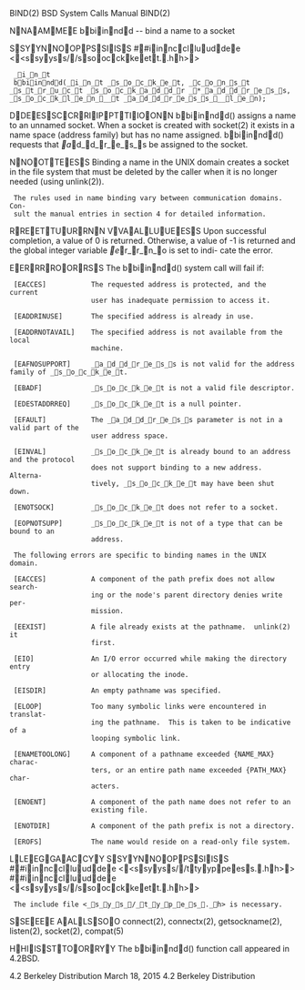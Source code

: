 
BIND(2)                     BSD System Calls Manual                    BIND(2)

NNAAMMEE
     bbiinndd -- bind a name to a socket

SSYYNNOOPPSSIISS
     ##iinncclluuddee <<ssyyss//ssoocckkeett..hh>>

     _i_n_t
     bbiinndd(_i_n_t _s_o_c_k_e_t, _c_o_n_s_t _s_t_r_u_c_t _s_o_c_k_a_d_d_r _*_a_d_d_r_e_s_s, _s_o_c_k_l_e_n___t _a_d_d_r_e_s_s___l_e_n);

DDEESSCCRRIIPPTTIIOONN
     bbiinndd() assigns a name to an unnamed socket.  When a socket is created
     with socket(2) it exists in a name space (address family) but has no name
     assigned.  bbiinndd() requests that _a_d_d_r_e_s_s be assigned to the socket.

NNOOTTEESS
     Binding a name in the UNIX domain creates a socket in the file system
     that must be deleted by the caller when it is no longer needed (using
     unlink(2)).

     The rules used in name binding vary between communication domains.  Con-
     sult the manual entries in section 4 for detailed information.

RREETTUURRNN VVAALLUUEESS
     Upon successful completion, a value of 0 is returned.  Otherwise, a value
     of -1 is returned and the global integer variable _e_r_r_n_o is set to indi-
     cate the error.

EERRRROORRSS
     The bbiinndd() system call will fail if:

     [EACCES]           The requested address is protected, and the current
                        user has inadequate permission to access it.

     [EADDRINUSE]       The specified address is already in use.

     [EADDRNOTAVAIL]    The specified address is not available from the local
                        machine.

     [EAFNOSUPPORT]     _a_d_d_r_e_s_s is not valid for the address family of _s_o_c_k_e_t.

     [EBADF]            _s_o_c_k_e_t is not a valid file descriptor.

     [EDESTADDRREQ]     _s_o_c_k_e_t is a null pointer.

     [EFAULT]           The _a_d_d_r_e_s_s parameter is not in a valid part of the
                        user address space.

     [EINVAL]           _s_o_c_k_e_t is already bound to an address and the protocol
                        does not support binding to a new address.  Alterna-
                        tively, _s_o_c_k_e_t may have been shut down.

     [ENOTSOCK]         _s_o_c_k_e_t does not refer to a socket.

     [EOPNOTSUPP]       _s_o_c_k_e_t is not of a type that can be bound to an
                        address.

     The following errors are specific to binding names in the UNIX domain.

     [EACCES]           A component of the path prefix does not allow search-
                        ing or the node's parent directory denies write per-
                        mission.

     [EEXIST]           A file already exists at the pathname.  unlink(2) it
                        first.

     [EIO]              An I/O error occurred while making the directory entry
                        or allocating the inode.

     [EISDIR]           An empty pathname was specified.

     [ELOOP]            Too many symbolic links were encountered in translat-
                        ing the pathname.  This is taken to be indicative of a
                        looping symbolic link.

     [ENAMETOOLONG]     A component of a pathname exceeded {NAME_MAX} charac-
                        ters, or an entire path name exceeded {PATH_MAX} char-
                        acters.

     [ENOENT]           A component of the path name does not refer to an
                        existing file.

     [ENOTDIR]          A component of the path prefix is not a directory.

     [EROFS]            The name would reside on a read-only file system.

LLEEGGAACCYY SSYYNNOOPPSSIISS
     ##iinncclluuddee <<ssyyss//ttyyppeess..hh>>
     ##iinncclluuddee <<ssyyss//ssoocckkeett..hh>>

     The include file <_s_y_s_/_t_y_p_e_s_._h> is necessary.

SSEEEE AALLSSOO
     connect(2), connectx(2), getsockname(2), listen(2), socket(2), compat(5)

HHIISSTTOORRYY
     The bbiinndd() function call appeared in 4.2BSD.

4.2 Berkeley Distribution       March 18, 2015       4.2 Berkeley Distribution
